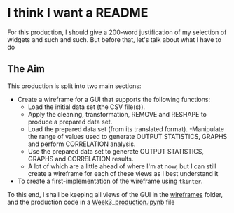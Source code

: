 # I think I want a README

For this production, I should give a 200-word justification of my selection of widgets and such and such. But before that, let's talk about what I have to do

## The Aim

This production is split into two main sections:

- Create a wireframe for a GUI that supports the following functions:
  - Load the initial data set (the CSV file(s)).
  - Apply the cleaning, transformation, REMOVE and RESHAPE to produce a prepared data set.
  - Load the prepared data set (from its translated format).
  -Manipulate the range of values used to generate OUTPUT STATISTICS, GRAPHS and perform CORRELATION analysis.  
  - Use the prepared data set to generate OUTPUT STATISTICS, GRAPHS and CORRELATION results.
  - A lot of which are a little ahead of where I'm at now, but I can still create a wireframe for each of these views as I best understand it
- To create a first-implementation of the wireframe using `tkinter`.

To this end, I shall be keeping all views of the GUI in the [wireframes](wireframes/) folder, and the production code in a [Week3_production.ipynb](Week3_production.ipynb) file
